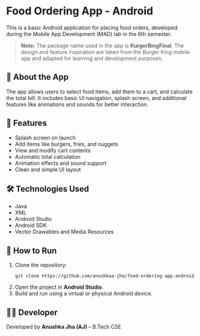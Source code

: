 # Food Ordering App - Android

This is a basic Android application for placing food orders, developed during the Mobile App Development (MAD) lab in the 6th semester.

> **Note:** The package name used in the app is **KurgerBingFinal**. The design and feature inspiration are taken from the Burger King mobile app and adapted for learning and development purposes.

## 📱 About the App

The app allows users to select food items, add them to a cart, and calculate the total bill. It includes basic UI navigation, splash screen, and additional features like animations and sounds for better interaction.

## 🔧 Features

- Splash screen on launch
- Add items like burgers, fries, and nuggets
- View and modify cart contents
- Automatic total calculation
- Animation effects and sound support
- Clean and simple UI layout

## 🛠️ Technologies Used

- Java
- XML
- Android Studio
- Android SDK
- Vector Drawables and Media Resources

## 🚀 How to Run

1. Clone the repository:
    ```
    git clone https://github.com/anushkaa-jha/food-ordering-app-android
    ```
2. Open the project in **Android Studio**.
3. Build and run using a virtual or physical Android device.

## 👩‍💻 Developer

Developed by **Anushka Jha (AJ)** – B.Tech CSE

